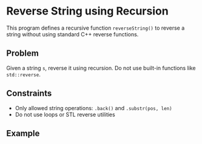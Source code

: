 # Reverse String using Recursion

This program defines a recursive function `reverseString()` to reverse a string without using standard C++ reverse functions.

## Problem

Given a string `s`, reverse it using recursion. Do not use built-in functions like `std::reverse`.

## Constraints

- Only allowed string operations: `.back()` and `.substr(pos, len)`
- Do not use loops or STL reverse utilities

## Example

